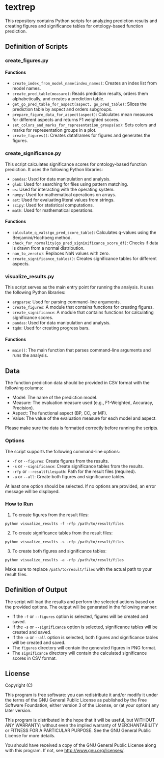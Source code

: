 # textrep

This repository contains Python scripts for analyzing prediction results and creating figures and significance tables for ontology-based function prediction.

## Definition of Scripts

### create_figures.py

#### Functions

- `create_index_from_model_name(index_names)`: Creates an index list from model names.
- `create_pred_table(measure)`: Reads prediction results, orders them alphabetically, and creates a prediction table.
- `get_go_pred_table_for_aspect(aspect, go_pred_table)`: Slices the prediction table by aspect and orders subgroups.
- `prepare_figure_data_for_aspect(aspect)`: Calculates mean measures for different aspects and returns F1 weighted scores.
- `set_colors_and_marks_for_representation_groups(ax)`: Sets colors and marks for representation groups in a plot.
- `create_figures()`: Creates dataframes for figures and generates the figures.

### create_significance.py

This script calculates significance scores for ontology-based function prediction. It uses the following Python libraries:

- `pandas`: Used for data manipulation and analysis.
- `glob`: Used for searching for files using pattern matching.
- `os`: Used for interacting with the operating system.
- `numpy`: Used for mathematical operations on arrays.
- `ast`: Used for evaluating literal values from strings.
- `scipy`: Used for statistical computations.
- `math`: Used for mathematical operations.

#### Functions

- `calculate_q_vals(go_pred_score_table)`: Calculates q-values using the Benjamini/Hochberg method.
- `check_for_normality(go_pred_signinificance_score_df)`: Checks if data is drawn from a normal distribution.
- `nan_to_zero(x)`: Replaces NaN values with zero.
- `create_significance_tables()`: Creates significance tables for different aspects.

### visualize_results.py

This script serves as the main entry point for running the analysis. It uses the following Python libraries:

- `argparse`: Used for parsing command-line arguments.
- `create_figures`: A module that contains functions for creating figures.
- `create_significance`: A module that contains functions for calculating significance scores.
- `pandas`: Used for data manipulation and analysis.
- `tqdm`: Used for creating progress bars.

#### Functions

- `main()`: The main function that parses command-line arguments and runs the analysis.

## Data

The function prediction data should be provided in CSV format with the following columns:

- Model: The name of the prediction model.
- Measure: The evaluation measure used (e.g., F1-Weighted, Accuracy, Precision).
- Aspect: The functional aspect (BP, CC, or MF).
- Value: The value of the evaluation measure for each model and aspect.

Please make sure the data is formatted correctly before running the scripts.

### Options

The script supports the following command-line options:

- `-f` or `--figures`: Create figures from the results.
- `-s` or `--significance`: Create significance tables from the results.
- `-rfp` or `--resultfilespath`: Path for the result files (required).
- `-a` or `--all`: Create both figures and significance tables.

At least one option should be selected. If no options are provided, an error message will be displayed.

### How to Run

1. To create figures from the result files:

```
python visualize_results -f -rfp /path/to/result/files
```

2. To create significance tables from the result files:

```
python visualize_results -s -rfp /path/to/result/files
```

3. To create both figures and significance tables:

```
python visualize_results -a -rfp /path/to/result/files
```

Make sure to replace `/path/to/result/files` with the actual path to your result files.

## Definition of Output

The script will load the results and perform the selected actions based on the provided options. The output will be generated in the following manner:

- If the `-f` or `--figures` option is selected, figures will be created and saved.
- If the `-s` or `--significance` option is selected, significance tables will be created and saved.
- If the `-a` or `--all` option is selected, both figures and significance tables will be created and saved.
- The `figures` directory will contain the generated figures in PNG format.
- The `significance` directory will contain the calculated significance scores in CSV format.

## License

Copyright (C)

This program is free software: you can redistribute it and/or modify it under the terms of the GNU General Public License as published by the Free Software Foundation, either version 3 of the License, or (at your option) any later version.

This program is distributed in the hope that it will be useful, but WITHOUT ANY WARRANTY; without even the implied warranty of MERCHANTABILITY or FITNESS FOR A PARTICULAR PURPOSE. See the GNU General Public License for more details.

You should have received a copy of the GNU General Public License along with this program. If not, see http://www.gnu.org/licenses/.
